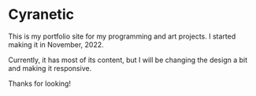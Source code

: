 # Cyranetic

This is my portfolio site for my programming and art projects. I started making it in November, 2022.

Currently, it has most of its content, but I will be changing the design a bit and making it responsive.

Thanks for looking!
